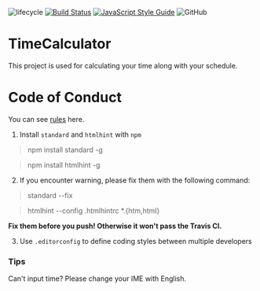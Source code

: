 ![lifecycle](https://img.shields.io/badge/lifecycle-Active-brightgreen.svg)
[![Build Status](https://travis-ci.org/Gabirel/TimeCalculator.svg?branch=master)](https://travis-ci.org/Gabirel/TimeCalculator)
[![JavaScript Style Guide](https://img.shields.io/badge/code_style-standard-brightgreen.svg)](https://standardjs.com)
![GitHub](https://img.shields.io/github/license/Gabirel/TimeCalculator.svg)

# TimeCalculator

This project is used for calculating your time along with your schedule.

# Code of Conduct

You can see [rules][standardjs-rule] here.

1. Install `standard` and `htmlhint` with `npm`

> npm install standard -g

> npm install htmlhint -g

2. If you encounter warning, please fix them with the following command:

> standard --fix

> htmlhint --config .htmlhintrc *.{htm,html}

**Fix them before you push! Otherwise it won't pass the Travis CI.**

3. Use `.editorconfig` to define coding styles between multiple developers


### Tips

Can't input time? Please change your IME with English.

[standardjs-rule]: https://standardjs.com/rules.html
